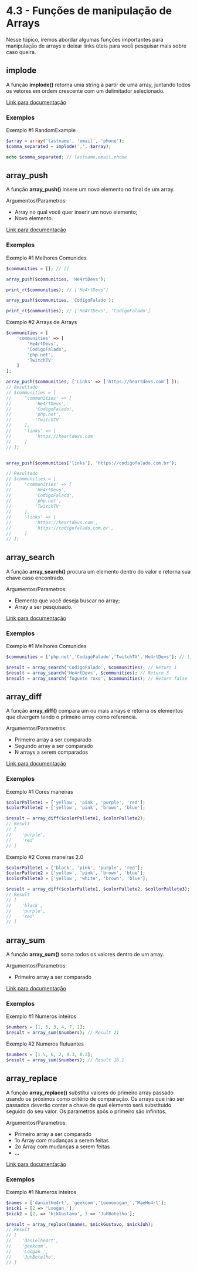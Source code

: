 # 4.3 - Funções de manipulação de Arrays

Nesse tópico, iremos abordar algumas funções importantes para manipulação de arrays e deixar links úteis para você pesquisar mais sobre caso queira.

## implode

A função **implode()** retorna uma string à partir de uma array, juntando todos os vetores em ordem crescente com um delimitador selecionado.

[Link para documentação](https://www.php.net/manual/pt_BR/function.implode)

### Exemplos

Exemplo #1
RandomExample

```php
$array = array('lastname', 'email', 'phone');
$comma_separated = implode(',', $array);

echo $comma_separated; // lastname,email,phone
```

## array_push

A função **array_push()** insere um novo elemento no final de um array.

Argumentos/Parametros:

- Array no qual você quer inserir um novo elemento;
- Novo elemento.

[Link para documentação](https://www.php.net/manual/pt_BR/function.array-push)

### Exemplos

Exemplo #1
Melhores Comunides

```php
$communities = []; // []

array_push($communities, 'He4rtDevs');

print_r($communities); // ['He4rtDevs']

array_push($communities, 'CodigoFalado');

print_r($communities); // ['He4rtDevs', 'CodigoFalado']
```

Exemplo #2
Arrays de Arrays

```php
$communities = [
    'communities' => [
        'He4rtDevs',
        'CodigoFalado',
        'php.net',
        'TwitchTV'
    ]
];

array_push($communities, ['Links' => ['https://heartdevs.com'] ]);
// Resultado
// $communities = [
//     'communities' => [
//         'He4rtDevs',
//         'CodigoFalado',
//         'php.net',
//         'TwitchTV'
//     ],
//     'links' => [
//         'https://heartdevs.com'
//     ]
// ];


array_push($communities['links'], 'https://codigofalado.com.br');

// Resultado
// $communities = [
//     'communities' => [
//         'He4rtDevs',
//         'CodigoFalado',
//         'php.net',
//         'TwitchTV'
//     ],
//     'links' => [
//         'https://heartdevs.com',
//         'https://codigofalado.com.br',
//     ]
// ];
```

## array_search

A função **array_search()** procura um elemento dentro do valor e retorna sua chave caso encontrado.

Argumentos/Parametros:

- Elemento que você deseja buscar no array;
- Array a ser pesquisado.

[Link para documentação](https://www.php.net/manual/pt_BR/function.array-search)

### Exemplos

Exemplo #1
Melhores Comunides

```php
$communities = ['php.net','CodigoFalado','TwitchTV','He4rtDevs']; // []

$result = array_search('CodigoFalado', $communities); // Return 1
$result = array_search('He4rtDevs', $communities); // Return 3
$result = array_search('foguete roxo', $communities); // Return false
```

## array_diff

A função **array_diff()** compara um ou mais arrays e retorna os elementos que divergem tendo o primeiro array como referencia.

Argumentos/Parametros:

- Primeiro array a ser comparado
- Segundo array a ser comparado
- N arrays a serem comparados

[Link para documentação](https://www.php.net/manual/pt_BR/function.array-diff)

### Exemplos

Exemplo #1
Cores maneiras

```php
$colorPallete1 = ['yellow', 'pink', 'purple', 'red'];
$colorPallete2 = ['yellow', 'pink', 'brown', 'blue'];

$result = array_diff($colorPallete1, $colorPallete2);
// Result
// [
//    'purple',
//    'red'
// ]

```

Exemplo #2
Cores maneiras 2.0

```php
$colorPallete1 = ['black', 'pink', 'purple', 'red'];
$colorPallete2 = ['yellow', 'pink', 'brown', 'blue'];
$colorPallete3 = ['yellow', 'white', 'brown', 'blue'];

$result = array_diff($colorPallete1, $colorPallete2, $collorPallete3);
// Result
// [
//    'black',
//    'purple',
//    'red'
// ]

```

## array_sum

A função **array_sum()** soma todos os valores dentro de um array.

Argumentos/Parametros:

- Primeiro array a ser comparado

[Link para documentação](https://www.php.net/manual/pt_BR/function.array-diff)

### Exemplos

Exemplo #1
Numeros inteiros

```php
$numbers = [1, 5, 3, 4, 7, 1];
$result = array_sum($numbers); // Result 21
```

Exemplo #2
Numeros flutuantes

```php
$numbers = [1.5, 6, 2, 8.3, 0.3];
$result = array_sum($numbers); // Result 18.1
```

## array_replace

A função **array_replace()** substitui valores do primeiro array passado usando os próximos como critério de comparação. Os arrays que irão ser passados deverão conter a chave de qual elemento será substituido seguido do seu valor. Os parametros após o primeiro são infinitos.

Argumentos/Parametros:

- Primeiro array a ser comparado
- 1o Array com mudanças a serem feitas
- 2o Array com mudanças a serem feitas
- ...

[Link para documentação](https://www.php.net/manual/pt_BR/function.array-replace)

### Exemplos

Exemplo #1
Numeros inteiros

```php
$names = ['danielhe4rt', 'geekcom','Loooooogan_','MaeHe4rt'];
$nick1 = [2 => 'Loogan_'];
$nick2 = [2, => 'kjkGustavo', 3 => 'JuhBotelho'];

$result = array_replace($names, $nickGustavo, $nickJuh);
// Result
// [
//    'danielhe4rt',
//    'geekcom',
//    'Loogan_',
//    'JuhBotelho',
// ]
```
